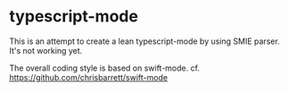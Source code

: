 typescript-mode
===============

This is an attempt to create a lean typescript-mode
by using SMIE parser. It's not working yet.

The overall coding style is based on swift-mode.
cf. https://github.com/chrisbarrett/swift-mode
